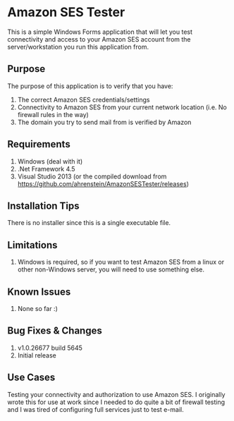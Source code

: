 Amazon SES Tester
==============
This is a simple Windows Forms application that will let you test connectivity and access to your Amazon SES account from the server/workstation you run this application from.

Purpose
------------
The purpose of this application is to verify that you have:

1. The correct Amazon SES credentials/settings
2. Connectivity to Amazon SES from your current network location (i.e. No firewall rules in the way)
3. The domain you try to send mail from is verified by Amazon

Requirements
------------
1. Windows (deal with it)
  1. .Net Framework 4.5
2. Visual Studio 2013 (or the compiled download from https://github.com/ahrenstein/AmazonSESTester/releases)

Installation Tips
------------
There is no installer since this is a single executable file.

Limitations
------------
1. Windows is required, so if you want to test Amazon SES from a linux or other non-Windows server, you will need to use something else.

Known Issues
------------
1. None so far :)

Bug Fixes & Changes
------------

1. v1.0.26677 build 5645
  1. Initial release

Use Cases
------------
Testing your connectivity and authorization to use Amazon SES. I originally wrote this for use at work since I needed to do quite a bit of firewall testing and I was tired of configuring full services just to test e-mail.
